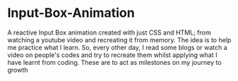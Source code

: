 # Input-Box-Animation
A reactive Input Box animation created with just CSS and HTML; from watching a youtube video and recreating it from memory.
The idea is to help me practice what I learn. 
So, every other day, I read some blogs or watch a video on people's codes and try to recreate them whilst applying what I have learnt from coding. 
These are to act as milestones on my journey to growth
